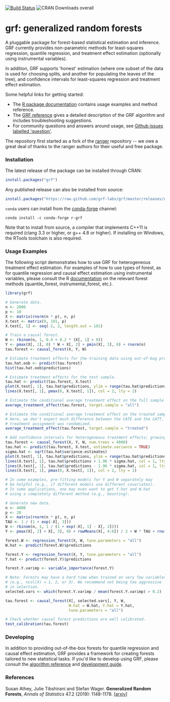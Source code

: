 [![Build Status](https://travis-ci.com/grf-labs/grf.svg?branch=master)](https://travis-ci.com/grf-labs/grf)
![CRAN Downloads overall](http://cranlogs.r-pkg.org/badges/grand-total/grf)

# grf: generalized random forests

A pluggable package for forest-based statistical estimation and inference. GRF currently provides non-parametric methods for least-squares regression, quantile regression, and treatment effect estimation (optionally using instrumental variables).

In addition, GRF supports 'honest' estimation (where one subset of the data is used for choosing splits, and another for populating the leaves of the tree), and confidence intervals for least-squares regression and treatment effect estimation.

Some helpful links for getting started:

- The [R package documentation](https://grf-labs.github.io/grf) contains usage examples and method reference.
- The [GRF reference](REFERENCE.md) gives a detailed description of the GRF algorithm and includes troubleshooting suggestions.
- For community questions and answers around usage, see [Github issues labelled 'question'](https://github.com/grf-labs/grf/issues?q=label%3Aquestion).

The repository first started as a fork of the [ranger](https://github.com/imbs-hl/ranger) repository -- we owe a great deal of thanks to the ranger authors for their useful and free package.

### Installation

The latest release of the package can be installed through CRAN:

```R
install.packages("grf")
```

Any published release can also be installed from source:

```R
install.packages("https://raw.github.com/grf-labs/grf/master/releases/grf_1.0.1.tar.gz", repos = NULL, type = "source")
```

`conda` users can install from the [conda-forge](https://anaconda.org/conda-forge/r-grf) channel:

```
conda install -c conda-forge r-grf
```

Note that to install from source, a compiler that implements C++11 is required (clang 3.3 or higher, or g++ 4.8 or higher). If installing on Windows, the RTools toolchain is also required.


### Usage Examples

The following script demonstrates how to use GRF for heterogeneous treatment effect estimation. For examples
of how to use types of forest, as for quantile regression and causal effect estimation using instrumental
variables, please consult the R [documentation](https://grf-labs.github.io/grf/reference/index.html) on the relevant forest methods (quantile_forest, instrumental_forest, etc.).

```R
library(grf)

# Generate data.
n <- 2000
p <- 10
X <- matrix(rnorm(n * p), n, p)
X.test <- matrix(0, 101, p)
X.test[, 1] <- seq(-2, 2, length.out = 101)

# Train a causal forest.
W <- rbinom(n, 1, 0.4 + 0.2 * (X[, 1] > 0))
Y <- pmax(X[, 1], 0) * W + X[, 2] + pmin(X[, 3], 0) + rnorm(n)
tau.forest <- causal_forest(X, Y, W)

# Estimate treatment effects for the training data using out-of-bag prediction.
tau.hat.oob <- predict(tau.forest)
hist(tau.hat.oob$predictions)

# Estimate treatment effects for the test sample.
tau.hat <- predict(tau.forest, X.test)
plot(X.test[, 1], tau.hat$predictions, ylim = range(tau.hat$predictions, 0, 2), xlab = "x", ylab = "tau", type = "l")
lines(X.test[, 1], pmax(0, X.test[, 1]), col = 2, lty = 2)

# Estimate the conditional average treatment effect on the full sample (CATE).
average_treatment_effect(tau.forest, target.sample = "all")

# Estimate the conditional average treatment effect on the treated sample (CATT).
# Here, we don't expect much difference between the CATE and the CATT, since
# treatment assignment was randomized.
average_treatment_effect(tau.forest, target.sample = "treated")

# Add confidence intervals for heterogeneous treatment effects; growing more trees is now recommended.
tau.forest <- causal_forest(X, Y, W, num.trees = 4000)
tau.hat <- predict(tau.forest, X.test, estimate.variance = TRUE)
sigma.hat <- sqrt(tau.hat$variance.estimates)
plot(X.test[, 1], tau.hat$predictions, ylim = range(tau.hat$predictions + 1.96 * sigma.hat, tau.hat$predictions - 1.96 * sigma.hat, 0, 2), xlab = "x", ylab = "tau", type = "l")
lines(X.test[, 1], tau.hat$predictions + 1.96 * sigma.hat, col = 1, lty = 2)
lines(X.test[, 1], tau.hat$predictions - 1.96 * sigma.hat, col = 1, lty = 2)
lines(X.test[, 1], pmax(0, X.test[, 1]), col = 2, lty = 1)

# In some examples, pre-fitting models for Y and W separately may
# be helpful (e.g., if different models use different covariates).
# In some applications, one may even want to get Y.hat and W.hat
# using a completely different method (e.g., boosting).

# Generate new data.
n <- 4000
p <- 20
X <- matrix(rnorm(n * p), n, p)
TAU <- 1 / (1 + exp(-X[, 3]))
W <- rbinom(n, 1, 1 / (1 + exp(-X[, 1] - X[, 2])))
Y <- pmax(X[, 2] + X[, 3], 0) + rowMeans(X[, 4:6]) / 2 + W * TAU + rnorm(n)

forest.W <- regression_forest(X, W, tune.parameters = "all")
W.hat <- predict(forest.W)$predictions

forest.Y <- regression_forest(X, Y, tune.parameters = "all")
Y.hat <- predict(forest.Y)$predictions

forest.Y.varimp <- variable_importance(forest.Y)

# Note: Forests may have a hard time when trained on very few variables
# (e.g., ncol(X) = 1, 2, or 3). We recommend not being too aggressive
# in selection.
selected.vars <- which(forest.Y.varimp / mean(forest.Y.varimp) > 0.2)

tau.forest <- causal_forest(X[, selected.vars], Y, W,
                            W.hat = W.hat, Y.hat = Y.hat,
                            tune.parameters = "all")

# Check whether causal forest predictions are well calibrated.
test_calibration(tau.forest)
```

### Developing

In addition to providing out-of-the-box forests for quantile regression and causal effect estimation, GRF provides a framework for creating forests tailored to new statistical tasks. If you'd like to develop using GRF, please consult the [algorithm reference](REFERENCE.md) and [development guide](DEVELOPING.md).

### References

Susan Athey, Julie Tibshirani and Stefan Wager.
<b>Generalized Random Forests</b>, <i>Annals of Statistics</i> 47.2 (2019): 1148-1178.
[<a href="https://arxiv.org/abs/1610.01271">arxiv</a>]

